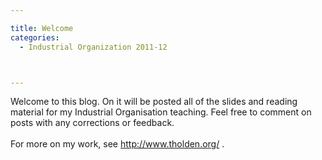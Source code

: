 ```yaml
---

title: Welcome
categories:
  - Industrial Organization 2011-12



---
```

Welcome to this blog. On it will be posted all of the slides and reading material for my Industrial Organisation teaching. Feel free to comment on posts with any corrections or feedback.<br /><br />For more on my work, see <a href="http://www.tholden.org/">http://www.tholden.org/</a> .
